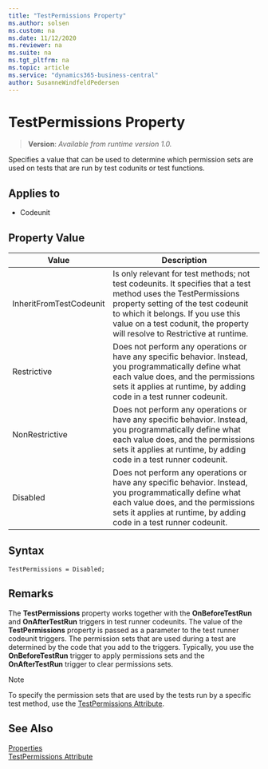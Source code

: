 ```yaml
---
title: "TestPermissions Property"
ms.author: solsen
ms.custom: na
ms.date: 11/12/2020
ms.reviewer: na
ms.suite: na
ms.tgt_pltfrm: na
ms.topic: article
ms.service: "dynamics365-business-central"
author: SusanneWindfeldPedersen
---
```

[//]: # (START>DO_NOT_EDIT)
[//]: # (IMPORTANT:Do not edit any of the content between here and the END>DO_NOT_EDIT.)
[//]: # (Any modifications should be made in the .xml files in the ModernDev repo.)
# TestPermissions Property
> **Version**: _Available from runtime version 1.0._

Specifies a value that can be used to determine which permission sets are used on tests that are run by test codunits or test functions.

## Applies to
-   Codeunit

## Property Value

|Value|Description|
|-----------|---------------------------------------|
|InheritFromTestCodeunit|Is only relevant for test methods; not test codeunits. It specifies that a test method uses the TestPermissions property setting of the test codeunit to which it belongs. If you use this value on a test codunit, the property will resolve to Restrictive at runtime.|
|Restrictive|Does not perform any operations or have any specific behavior. Instead, you programmatically define what each value does, and the permissions sets it applies at runtime, by adding code in a test runner codeunit.|
|NonRestrictive|Does not perform any operations or have any specific behavior. Instead, you programmatically define what each value does, and the permissions sets it applies at runtime, by adding code in a test runner codeunit.|
|Disabled|Does not perform any operations or have any specific behavior. Instead, you programmatically define what each value does, and the permissions sets it applies at runtime, by adding code in a test runner codeunit.|
[//]: # (IMPORTANT: END>DO_NOT_EDIT)

## Syntax

```AL
TestPermissions = Disabled;
```

## Remarks

The **TestPermissions** property works together with the **OnBeforeTestRun** and **OnAfterTestRun** triggers in test runner codeunits. The value of the **TestPermissions** property is passed as a parameter to the test runner codeunit triggers. The permission sets that are used during a test are determined by the code that you add to the triggers. Typically, you use the **OnBeforeTestRun** trigger to apply permissions sets and the **OnAfterTestRun** trigger to clear permissions sets.

> [!NOTE]  
> To specify the permission sets that are used by the tests run by a specific test method, use the [TestPermissions Attribute](../methods/devenv-testpermissions-attribute.md).

## See Also

[Properties](devenv-properties.md)  
[TestPermissions Attribute](../methods/devenv-testpermissions-attribute.md)